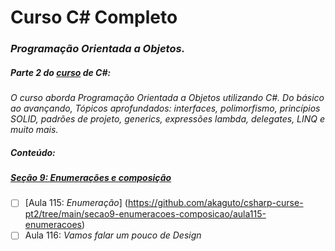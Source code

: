 # Curso C# Completo
### _Programação Orientada a Objetos._
##### Parte 2 do [curso](https://www.udemy.com/course/programacao-orientada-a-objetos-csharp/) de C#: 

_O curso aborda Programação Orientada a Objetos utilizando C#. Do básico ao avançando, 
Tópicos aprofundados:
interfaces, 
polimorfismo, 
princípios SOLID, 
padrões de projeto, 
generics, 
expressões lambda, 
delegates, 
LINQ e muito mais._

##### Conteúdo:

##### [Seção 9: Enumerações e composição](link)

- [ ] [Aula 115: _Enumeração_] (https://github.com/akaguto/csharp-curse-pt2/tree/main/secao9-enumeracoes-composicao/aula115-enumeracoes)
- [ ] Aula 116: _Vamos falar um pouco de Design_
